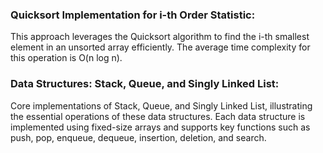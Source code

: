 ### Quicksort Implementation for i-th Order Statistic:
This approach leverages the Quicksort algorithm to find the i-th smallest element in an unsorted array efficiently. The average time complexity for this operation is O(n log n).

### Data Structures: Stack, Queue, and Singly Linked List:
Core implementations of Stack, Queue, and Singly Linked List, illustrating the essential operations of these data structures. Each data structure is implemented using fixed-size arrays and supports key functions such as push, pop, enqueue, dequeue, insertion, deletion, and search.
